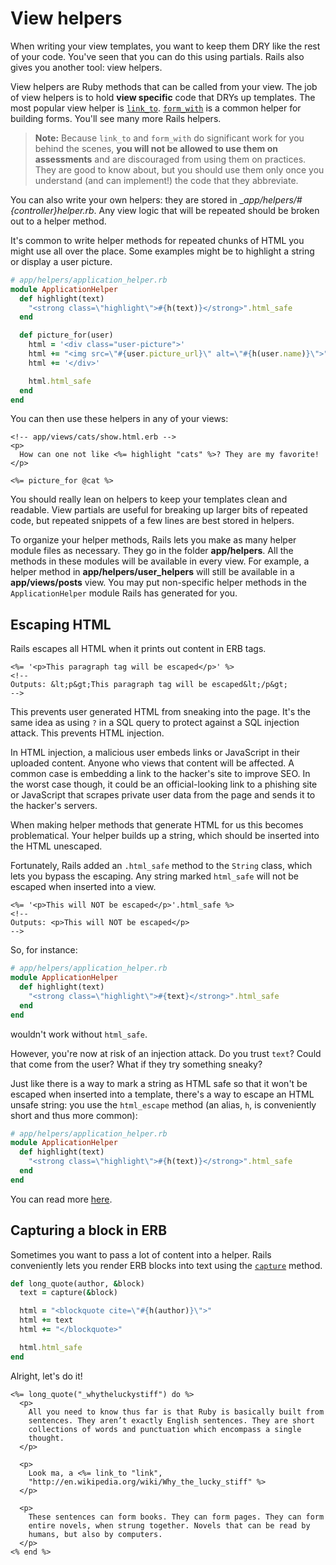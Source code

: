 # View helpers

When writing your view templates, you want to keep them DRY like the rest of
your code. You've seen that you can do this using partials. Rails also gives you
another tool: view helpers.

View helpers are Ruby methods that can be called from your view. The job of view
helpers is to hold **view specific** code that DRYs up templates. The most
popular view helper is [`link_to`]. [`form_with`] is a common helper for
building forms. You'll see many more Rails helpers.

> **Note:** Because `link_to` and `form_with` do significant work for you behind
> the scenes, **you will not be allowed to use them on assessments** and are
> discouraged from using them on practices. They are good to know about, but you
> should use them only once you understand (and can implement!) the code that
> they abbreviate.

You can also write your own helpers: they are stored in
__app/helpers/#{controller}_helper.rb__. Any view logic that will be repeated
should be broken out to a helper method.

It's common to write helper methods for repeated chunks of HTML you might use
all over the place. Some examples might be to highlight a string or display a
user picture.

```ruby
# app/helpers/application_helper.rb
module ApplicationHelper
  def highlight(text)
    "<strong class=\"highlight\">#{h(text)}</strong>".html_safe
  end

  def picture_for(user)
    html = '<div class="user-picture">'
    html += "<img src=\"#{user.picture_url}\" alt=\"#{h(user.name)}\">"
    html += '</div>'

    html.html_safe
  end
end
```

You can then use these helpers in any of your views:

```erb
<!-- app/views/cats/show.html.erb -->
<p>
  How can one not like <%= highlight "cats" %>? They are my favorite!
</p>

<%= picture_for @cat %>
```

You should really lean on helpers to keep your templates clean and readable.
View partials are useful for breaking up larger bits of repeated code, but
repeated snippets of a few lines are best stored in helpers.

To organize your helper methods, Rails lets you make as many helper module files
as necessary. They go in the folder __app/helpers__. All the methods in these
modules will be available in every view. For example, a helper method in
__app/helpers/user_helpers__ will still be available in a __app/views/posts__
view. You may put non-specific helper methods in the `ApplicationHelper` module
Rails has generated for you.

[`link_to`]: https://api.rubyonrails.org/classes/ActionView/Helpers/UrlHelper.html#method-i-link_to
[`form_with`]: https://guides.rubyonrails.org/form_helpers.html#dealing-with-basic-forms

## Escaping HTML

Rails escapes all HTML when it prints out content in ERB tags.

```erb
<%= '<p>This paragraph tag will be escaped</p>' %>
<!--
Outputs: &lt;p&gt;This paragraph tag will be escaped&lt;/p&gt;
-->
```

This prevents user generated HTML from sneaking into the page. It's the same
idea as using `?` in a SQL query to protect against a SQL injection attack. This
prevents HTML injection.

In HTML injection, a malicious user embeds links or JavaScript in their uploaded
content. Anyone who views that content will be affected. A common case is
embedding a link to the hacker's site to improve SEO. In the worst case though,
it could be an official-looking link to a phishing site or JavaScript that
scrapes private user data from the page and sends it to the hacker's servers.

When making helper methods that generate HTML for us this becomes problematical.
Your helper builds up a string, which should be inserted into the HTML
unescaped.

Fortunately, Rails added an `.html_safe` method to the `String` class, which
lets you bypass the escaping. Any string marked `html_safe` will not be escaped
when inserted into a view.

```erb
<%= '<p>This will NOT be escaped</p>'.html_safe %>
<!--
Outputs: <p>This will NOT be escaped</p>
-->
```

So, for instance:

```ruby
# app/helpers/application_helper.rb
module ApplicationHelper
  def highlight(text)
    "<strong class=\"highlight\">#{text}</strong>".html_safe
  end
end
```

wouldn't work without `html_safe`.

However, you're now at risk of an injection attack. Do you trust `text`? Could
that come from the user? What if they try something sneaky?

Just like there is a way to mark a string as HTML safe so that it won't be
escaped when inserted into a template, there's a way to escape an HTML unsafe
string: you use the `html_escape` method (an alias, `h`, is conveniently short
and thus more common):

```ruby
# app/helpers/application_helper.rb
module ApplicationHelper
  def highlight(text)
    "<strong class=\"highlight\">#{h(text)}</strong>".html_safe
  end
end
```

You can read more [here][erb-util-doc].

## Capturing a block in ERB

Sometimes you want to pass a lot of content into a helper. Rails conveniently
lets you render ERB blocks into text using the [`capture`][rails-api-capture]
method.

```ruby
def long_quote(author, &block)
  text = capture(&block)

  html = "<blockquote cite=\"#{h(author)}\">"
  html += text
  html += "</blockquote>"

  html.html_safe
end
```

Alright, let's do it!

```erb
<%= long_quote("_whytheluckystiff") do %>
  <p>
    All you need to know thus far is that Ruby is basically built from
    sentences. They aren’t exactly English sentences. They are short
    collections of words and punctuation which encompass a single
    thought.
  </p>

  <p>
    Look ma, a <%= link_to "link",
    "http://en.wikipedia.org/wiki/Why_the_lucky_stiff" %>
  </p>

  <p>
    These sentences can form books. They can form pages. They can form
    entire novels, when strung together. Novels that can be read by
    humans, but also by computers.
  </p>
<% end %>
```

[rails-api-capture]: http://api.rubyonrails.org/classes/ActionView/Helpers/CaptureHelper.html#method-i-capture
[erb-util-doc]: http://api.rubyonrails.org/classes/ERB/Util.html
